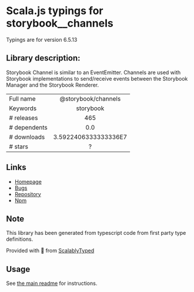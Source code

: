 
# Scala.js typings for storybook__channels

Typings are for version 6.5.13

## Library description:
Storybook Channel is similar to an EventEmitter. Channels are used with Storybook implementations to send/receive events between the Storybook Manager and the Storybook Renderer.

|                    |                 |
| ------------------ | :-------------: |
| Full name          | @storybook/channels |
| Keywords           | storybook |
| # releases         | 465 |
| # dependents       | 0.0 |
| # downloads        | 3.5922406333333336E7 |
| # stars            | ? |

## Links
- [Homepage](https://github.com/storybookjs/storybook/tree/main/lib/channels)
- [Bugs](https://github.com/storybookjs/storybook/issues)
- [Repository](https://github.com/storybookjs/storybook)
- [Npm](https://www.npmjs.com/package/%40storybook%2Fchannels)
    


## Note
This library has been generated from typescript code from first party type definitions.

Provided with :purple_heart: from [ScalablyTyped](https://github.com/oyvindberg/ScalablyTyped)

## Usage
See [the main readme](../../readme.md) for instructions.


